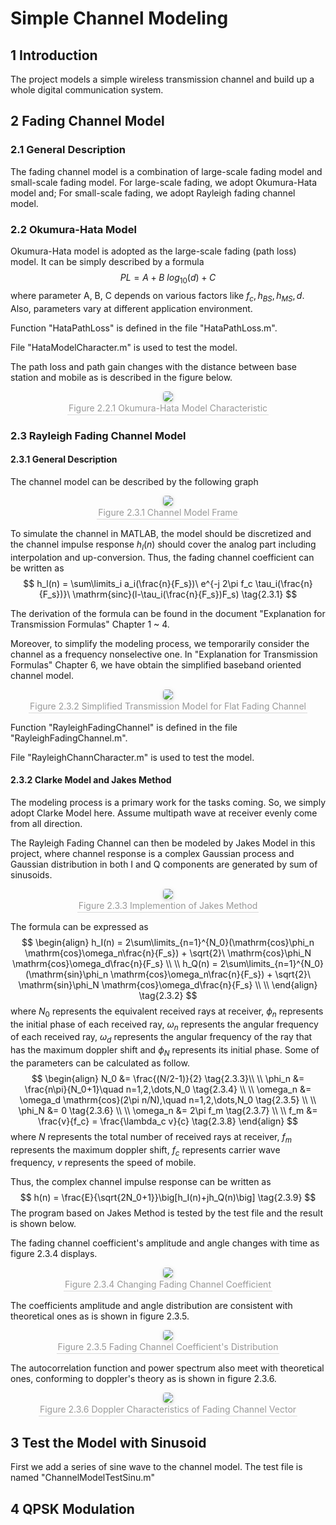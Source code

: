 # Simple Channel Modeling

## 1	Introduction

The project models a simple wireless transmission channel and build up a whole digital communication system.

## 2	Fading Channel Model

### 2.1	General Description

The fading channel model is a combination of large-scale fading model and small-scale fading model. For large-scale fading, we adopt Okumura-Hata model and; For small-scale fading, we adopt Rayleigh fading channel model.

### 2.2	Okumura-Hata Model

Okumura-Hata model is adopted as the large-scale fading (path loss) model. It can be simply described by a formula
$$
PL = A + B\ log_{10}(d) + C \tag{2.2.1}
$$
where parameter A, B, C depends on various factors like $f_c,h_{BS},h_{MS},d$. Also, parameters vary at different application environment.

Function "HataPathLoss" is defined in the file "HataPathLoss.m".

File "HataModelCharacter.m" is used to test the model.

The path loss and path gain changes with the distance between base station and mobile as is described in the figure below.

<center>
    <img style="border-radius: 0.3125em;
                box-shadow: 0 2px 4px 0 rgba(34,36,38,.12),0 2px 10px 0 rgba(34,36,38,.08);"
         src=".\0_image_in_readme\hata_mod_test.svg">
    <br>
    <div style="color:orange; border-bottom: 1px solid #d9d9d9;
                display: inline-block;
                color: #999;
                padding: 2px;">Figure 2.2.1  Okumura-Hata Model Characteristic</</div>
</center>

### 2.3	Rayleigh Fading Channel Model

#### 2.3.1	General Description

The channel model can be described by the following graph

<center>
    <img style="border-radius: 0.3125em;
                box-shadow: 0 2px 4px 0 rgba(34,36,38,.12),0 2px 10px 0 rgba(34,36,38,.08);"
         src=".\0_image_in_readme\time_vary_channel_struct_iq.svg">
    <br>
    <div style="color:orange; border-bottom: 1px solid #d9d9d9;
                display: inline-block;
                color: #999;
                padding: 2px;">Figure 2.3.1  Channel Model Frame</</div>
</center>

To simulate the channel in MATLAB, the model should be discretized and the channel impulse response $h_l(n)$ should cover the analog part including interpolation and  up-conversion. Thus, the fading channel coefficient can be written as
$$
h_l(n) = \sum\limits_i a_i(\frac{n}{F_s})\ e^{-j 2\pi f_c \tau_i(\frac{n}{F_s})}\ \mathrm{sinc}(l-\tau_i(\frac{n}{F_s})F_s) \tag{2.3.1}
$$

The derivation of the formula can be found in the document "Explanation for Transmission Formulas" Chapter 1 ~ 4.

Moreover, to simplify the modeling process, we temporarily consider the channel as a frequency nonselective one. In "Explanation for Transmission Formulas" Chapter 6, we have obtain the simplified baseband oriented channel model.

<center>
    <img style="border-radius: 0.3125em;
                box-shadow: 0 2px 4px 0 rgba(34,36,38,.12),0 2px 10px 0 rgba(34,36,38,.08);"
         src=".\0_image_in_readme\freq_nonsel_chan.svg">
    <br>
    <div style="color:orange; border-bottom: 1px solid #d9d9d9;
                display: inline-block;
                color: #999;
                padding: 2px;">Figure 2.3.2  Simplified Transmission Model for Flat Fading Channel</</div>
</center>

Function "RayleighFadingChannel" is defined in the file "RayleighFadingChannel.m".

File "RayleighChannCharacter.m" is used to test the model.

#### 2.3.2	Clarke Model and Jakes Method

The modeling process is a primary work for the tasks coming. So, we simply adopt Clarke Model here. Assume multipath wave at receiver evenly come from all direction.

The Rayleigh Fading Channel can then be modeled by Jakes Model in this project, where channel response is a complex Gaussian process and Gaussian distribution in both I and Q components are generated by sum of sinusoids.

<center>
    <img style="border-radius: 0.3125em;
                box-shadow: 0 2px 4px 0 rgba(34,36,38,.12),0 2px 10px 0 rgba(34,36,38,.08);"
         src=".\0_image_in_readme\jakes_mod_implem.png">
    <br>
    <div style="color:orange; border-bottom: 1px solid #d9d9d9;
                display: inline-block;
                color: #999;
                padding: 2px;">Figure 2.3.3  Implemention of Jakes Method</</div>
</center>

The formula can be expressed as
$$
\begin{align}
h_I(n) = 2\sum\limits_{n=1}^{N_0}(\mathrm{cos}\phi_n \mathrm{cos}\omega_n\frac{n}{F_s}) + \sqrt{2}\ \mathrm{cos}\phi_N \mathrm{cos}\omega_d\frac{n}{F_s} \\ \\
h_Q(n) = 2\sum\limits_{n=1}^{N_0}(\mathrm{sin}\phi_n \mathrm{cos}\omega_n\frac{n}{F_s}) + \sqrt{2}\ \mathrm{sin}\phi_N \mathrm{cos}\omega_d\frac{n}{F_s} \\ \\
\end{align} \tag{2.3.2}
$$
where $N_0$ represents the equivalent received rays at receiver, $\phi_n$ represents the initial phase of each received ray, $\omega_n$ represents the angular frequency of each received ray, $\omega_d$ represents the angular frequency of the ray that has the maximum doppler shift and $\phi_N$ represents its initial phase. Some of the parameters can be calculated as follow.
$$
\begin{align}
N_0 &= \frac{(N/2-1)}{2} \tag{2.3.3}\\ \\ 
\phi_n &= \frac{n\pi}{N_0+1}\quad n=1,2,\dots,N_0  \tag{2.3.4} \\ \\
\omega_n &= \omega_d \mathrm{cos}(2\pi n/N),\quad n=1,2,\dots,N_0 \tag{2.3.5} \\ \\
\phi_N &= 0 \tag{2.3.6} \\ \\
\omega_n &= 2\pi f_m \tag{2.3.7} \\ \\
f_m &= \frac{v}{f_c} = \frac{\lambda_c v}{c} \tag{2.3.8}
\end{align}
$$
where $N$ represents the total number of received rays at receiver, $f_m$ represents the maximum doppler shift, $f_c$ represents carrier wave frequency, $v$ represents the speed of mobile.

Thus, the complex channel impulse response can be written as
$$
h(n) = \frac{E}{\sqrt{2N_0+1}}\big[h_I(n)+jh_Q(n)\big] \tag{2.3.9}
$$
The program based on Jakes Method is tested by the test file and the result is shown below.

The fading channel coefficient's amplitude and angle changes with time as figure 2.3.4 displays.

<center>
    <img style="border-radius: 0.3125em;
                box-shadow: 0 2px 4px 0 rgba(34,36,38,.12),0 2px 10px 0 rgba(34,36,38,.08);"
         src=".\0_image_in_readme\rayleigh_response.svg">
    <br>
    <div style="color:orange; border-bottom: 1px solid #d9d9d9;
                display: inline-block;
                color: #999;
                padding: 2px;">Figure 2.3.4  Changing Fading Channel Coefficient</</div>
</center>

The coefficients amplitude and angle distribution are consistent with theoretical ones as is shown in figure 2.3.5.

<center>
    <img style="border-radius: 0.3125em;
                box-shadow: 0 2px 4px 0 rgba(34,36,38,.12),0 2px 10px 0 rgba(34,36,38,.08);"
         src=".\0_image_in_readme\rayleigh_chann_distri.svg">
    <br>
    <div style="color:orange; border-bottom: 1px solid #d9d9d9;
                display: inline-block;
                color: #999;
                padding: 2px;">Figure 2.3.5  Fading Channel Coefficient's Distribution</</div>
</center>

The autocorrelation function and power spectrum also meet with theoretical ones, conforming to doppler's theory as is shown in figure 2.3.6.

<center>
    <img style="border-radius: 0.3125em;
                box-shadow: 0 2px 4px 0 rgba(34,36,38,.12),0 2px 10px 0 rgba(34,36,38,.08);"
         src=".\0_image_in_readme\autocorr_spec.svg">
    <br>
    <div style="color:orange; border-bottom: 1px solid #d9d9d9;
                display: inline-block;
                color: #999;
                padding: 2px;">Figure 2.3.6  Doppler Characteristics of Fading Channel Vector</</div>
</center>

## 3	Test the Model with Sinusoid

First we add a series of sine wave to the channel model. The test file is named "ChannelModelTestSinu.m"

## 4	QPSK Modulation

